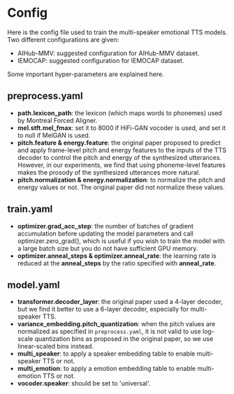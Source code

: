 # Config

Here is the config file used to train the multi-speaker emotional TTS models. Two different configurations are given:

- AIHub-MMV: suggested configuration for AIHub-MMV dataset.
- IEMOCAP: suggested configuration for IEMOCAP dataset.

Some important hyper-parameters are explained here.

## preprocess.yaml

- **path.lexicon_path**: the lexicon (which maps words to phonemes) used by Montreal Forced Aligner.
- **mel.stft.mel_fmax**: set it to 8000 if HiFi-GAN vocoder is used, and set it to null if MelGAN is used.
- **pitch.feature & energy.feature**: the original paper proposed to predict and apply frame-level pitch and energy features to the inputs of the TTS decoder to control the pitch and energy of the synthesized utterances.
  However, in our experiments, we find that using phoneme-level features makes the prosody of the synthesized utterances more natural.
- **pitch.normalization & energy.normalization**: to normalize the pitch and energy values or not.
  The original paper did not normalize these values.

## train.yaml

- **optimizer.grad_acc_step**: the number of batches of gradient accumulation before updating the model parameters and call optimizer.zero_grad(), which is useful if you wish to train the model with a large batch size but you do not have sufficient GPU memory.
- **optimizer.anneal_steps & optimizer.anneal_rate**: the learning rate is reduced at the **anneal_steps** by the ratio specified with **anneal_rate**.

## model.yaml

- **transformer.decoder_layer**: the original paper used a 4-layer decoder, but we find it better to use a 6-layer decoder, especially for multi-speaker TTS.
- **variance_embedding.pitch_quantization**: when the pitch values are normalized as specified in ``preprocess.yaml``, it is not valid to use log-scale quantization bins as proposed in the original paper, so we use linear-scaled bins instead.
- **multi_speaker**: to apply a speaker embedding table to enable multi-speaker TTS or not.
- **multi_emotion**: to apply a emotion embedding table to enable multi-emotion TTS or not.
- **vocoder.speaker**: should be set to 'universal'.

